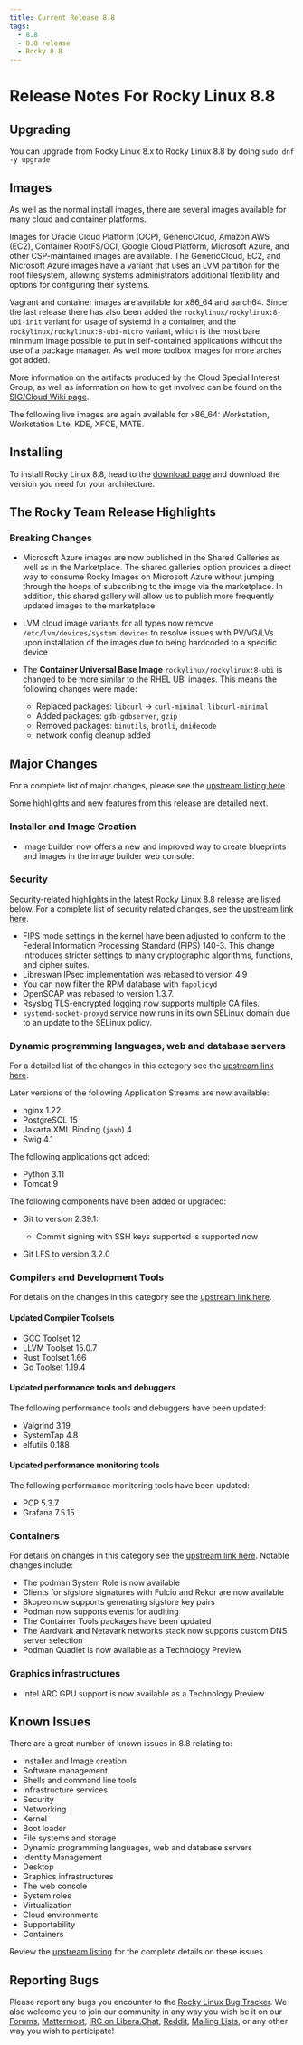 ```yaml
---
title: Current Release 8.8
tags:
  - 8.8
  - 8.8 release
  - Rocky 8.8
---
```


# Release Notes For Rocky Linux 8.8

## Upgrading

You can upgrade from Rocky Linux 8.x to Rocky Linux 8.8 by doing `sudo dnf -y upgrade`

## Images

As well as the normal install images, there are several images available for many cloud and container platforms.

Images for Oracle Cloud Platform (OCP), GenericCloud, Amazon AWS (EC2), Container RootFS/OCI, Google Cloud Platform, Microsoft Azure, and other CSP-maintained images are available. The GenericCloud, EC2, and Microsoft Azure images have a variant that uses an LVM partition for the root filesystem, allowing systems administrators additional flexibility and options for configuring their systems.

Vagrant and container images are available for x86_64 and aarch64. Since the last release there has also been added the `rockylinux/rockylinux:8-ubi-init` variant for usage of systemd in a container, and the `rockylinux/rockylinux:8-ubi-micro` variant, which is the most bare minimum image possible to put in self-contained applications without the use of a package manager. As well more toolbox images for more arches got added.

More information on the artifacts produced by the Cloud Special Interest Group, as well as information on how to get involved can be found on the [SIG/Cloud Wiki page](https://sig-cloud.rocky.page/).

The following live images are again available for x86_64: Workstation, Workstation Lite, KDE, XFCE, MATE.

## Installing

To install Rocky Linux 8.8, head to the [download page](https://rockylinux.org/download/) and download the version you need for your architecture.

## The Rocky Team Release Highlights

### Breaking Changes

* Microsoft Azure images are now published in the Shared Galleries as well as in the Marketplace. The shared galleries option provides a direct way to consume Rocky Images on Microsoft Azure without jumping through the hoops of subscribing to the image via the marketplace. In addition, this shared gallery will allow us to publish more frequently updated images to the marketplace
* LVM cloud image variants for all types now remove `/etc/lvm/devices/system.devices` to resolve issues with PV/VG/LVs upon installation of the images due to being hardcoded to a specific device
* The **Container Universal Base Image** `rockylinux/rockylinux:8-ubi` is changed to be more similar to the RHEL UBI images. This means the following changes were made:

    * Replaced packages: `libcurl` -> `curl-minimal`, `libcurl-minimal`
    * Added packages: `gdb-gdbserver`, `gzip`
    * Removed packages: `binutils`, `brotli`, `dmidecode`
    * network config cleanup added

## Major Changes

For a complete list of major changes, please see the [upstream listing here](https://access.redhat.com/documentation/en-us/red_hat_enterprise_linux/8/html/8.8_release_notes/overview#overview-major-changes).

Some highlights and new features from this release are detailed next.

### Installer and Image Creation

* Image builder now offers a new and improved way to create blueprints and images in the image builder web console.

### Security

Security-related highlights in the latest Rocky Linux 8.8 release are listed below. For a complete list of security related changes, see the [upstream link here](https://access.redhat.com/documentation/en-us/red_hat_enterprise_linux/8/html/8.8_release_notes/new-features#new-features-security).

* FIPS mode settings in the kernel have been adjusted to conform to the Federal Information Processing Standard (FIPS) 140-3. This change introduces stricter settings to many cryptographic algorithms, functions, and cipher suites.
* Libreswan IPsec implementation was rebased to version 4.9
* You can now filter the RPM database with `fapolicyd`
* OpenSCAP was rebased to version 1.3.7.
* Rsyslog TLS-encrypted logging now supports multiple CA files.
* `systemd-socket-proxyd` service now runs in its own SELinux domain due to an update to the SELinux policy.

### Dynamic programming languages, web and database servers

For a detailed list of the changes in this category see the [upstream link here](https://access.redhat.com/documentation/en-us/red_hat_enterprise_linux/8/html/8.8_release_notes/new-features#new-features-dynamic-programming-languages-web-and-database-servers).

Later versions of the following Application Streams are now available:

* nginx 1.22
* PostgreSQL 15
* Jakarta XML Binding (`jaxb`) 4
* Swig 4.1

The following applications got added:

* Python 3.11
* Tomcat 9

The following components have been added or upgraded:

* Git to version 2.39.1:

    * Commit signing with SSH keys supported is supported now

* Git LFS to version 3.2.0

### Compilers and Development Tools

For details on the changes in this category see the [upstream link here](https://access.redhat.com/documentation/en-us/red_hat_enterprise_linux/8/html/8.8_release_notes/new-features#new-features-compilers-and-development-tools).

#### Updated Compiler Toolsets

* GCC Toolset 12
* LLVM Toolset 15.0.7
* Rust Toolset 1.66
* Go Toolset 1.19.4

#### Updated performance tools and debuggers

The following performance tools and debuggers have been updated:

* Valgrind 3.19
* SystemTap 4.8
* elfutils 0.188

#### Updated performance monitoring tools

The following performance monitoring tools have been updated:

* PCP 5.3.7
* Grafana 7.5.15

### Containers

For details on changes in this category see the [upstream link here](https://access.redhat.com/documentation/en-us/red_hat_enterprise_linux/8/html/8.8_release_notes/new-features#new-features-containers). Notable changes include:

* The podman System Role is now available
* Clients for sigstore signatures with Fulcio and Rekor are now available
* Skopeo now supports generating sigstore key pairs
* Podman now supports events for auditing
* The Container Tools packages have been updated
* The Aardvark and Netavark networks stack now supports custom DNS server selection
* Podman Quadlet is now available as a Technology Preview

### Graphics infrastructures

* Intel ARC GPU support is now available as a Technology Preview

## Known Issues

There are a great number of known issues in 8.8 relating to:

* Installer and Image creation
* Software management
* Shells and command line tools
* Infrastructure services
* Security
* Networking
* Kernel
* Boot loader
* File systems and storage
* Dynamic programming languages, web and database servers
* Identity Management
* Desktop
* Graphics infrastructures
* The web console
* System roles
* Virtualization
* Cloud environments
* Supportability
* Containers

Review the [upstream listing](https://access.redhat.com/documentation/en-us/red_hat_enterprise_linux/8/html/8.8_release_notes/known-issues) for the complete details on these issues.

## Reporting Bugs

Please report any bugs you encounter to the [Rocky Linux Bug Tracker](https://bugs.rockylinux.org/). We also welcome you to join our community in any way you wish be it on our [Forums](https://forums.rockylinux.org), [Mattermost](https://chat.rockylinux.org), [IRC on Libera.Chat](irc://irc.liberachat/rockylinux), [Reddit](https://reddit.com/r/rockylinux), [Mailing Lists](https://lists.resf.org), or any other way you wish to participate!
